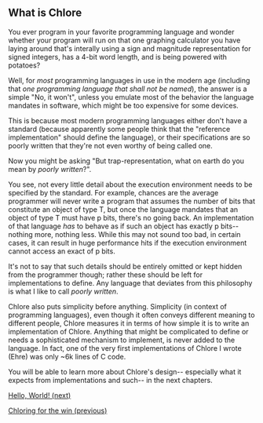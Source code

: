 What is Chlore
---

You ever program in your favorite programming language and wonder whether your program will run on that one graphing calculator you have laying around that's interally using a sign and magnitude representation for signed integers, has a 4-bit word length, and is being powered with potatoes?

Well, for _most_ programming languages in use in the modern age (including that _one programming language that shall not be named_), the answer is a simple "No, it won't", unless you emulate most of the behavior the language mandates in software, which might be too expensive for some devices.

This is because most modern programming languages either don't have a standard (because apparently some people think that the "reference implementation" should define the language), or their specifications are so poorly written that they're not even worthy of being called one.

Now you might be asking "But trap-representation, what on earth do you mean by _poorly written_?".

You see, not every little detail about the execution environment needs to be specified by the standard. For example, chances are the average programmer will never write a program that assumes the number of bits that constitute an object of type T, but once the language mandates that an object of type T must have p bits, there's no going back. An implementation of that language _has_ to behave as if such an object has exactly p bits-- nothing more, nothing less. While this may not sound too bad, in certain cases, it can result in huge performance hits if the execution environment cannot access an exact of p bits.

It's not to say that such details should be entirely omitted or kept hidden from the programmer though; rather these should be left for implementations to define. Any language that deviates from this philosophy is what I like to call _poorly written_.

Chlore also puts simplicity before anything. Simplicity (in context of programming languages), even though it often conveys different meaning to different people, Chlore measures it in terms of how simple it is to write an implementation of Chlore. Anything that might be complicated to define or needs a sophisticated mechanism to implement, is never added to the language. In fact, one of the very first implementations of Chlore I wrote (Ehre) was only ~6k lines of C code.

You will be able to learn more about Chlore's design-- especially what it expects from implementations and such-- in the next chapters.

[Hello, World! (next)](./hello_world.md)

[Chloring for the win (previous)](./chloring_for_the_win.md)
